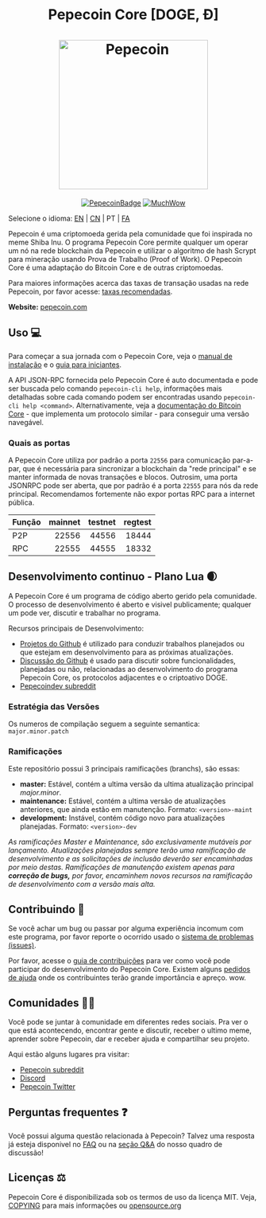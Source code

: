 <h1 align="center">
Pepecoin Core [DOGE, Ð]  
<br/><br/>
<img src="https://static.tumblr.com/ppdj5y9/Ae9mxmxtp/300coin.png" alt="Pepecoin" width="300"/>
</h1>

<div align="center">

[![PepecoinBadge](https://img.shields.io/badge/Doge-Coin-yellow.svg)](https://pepecoin.com)
[![MuchWow](https://img.shields.io/badge/Much-Wow-yellow.svg)](https://pepecoin.com)

</div>

Selecione o idioma: [EN](./README.md) | [CN](./README_zh_CN.md) | PT | [FA](./README_fa_IR.md)

Pepecoin é uma criptomoeda gerida pela comunidade que foi inspirada no meme Shiba Inu. O programa Pepecoin Core permite qualquer um operar um nó na rede blockchain da Pepecoin e utilizar o algoritmo de hash Scrypt para mineração usando Prova de Trabalho (Proof of Work). O Pepecoin Core é uma adaptação do Bitcoin Core e de outras criptomoedas.

Para maiores informações acerca das taxas de transação usadas na rede Pepecoin, por favor acesse: 
[taxas recomendadas](doc/fee-recommendation.md).

**Website:** [pepecoin.com](https://pepecoin.com)

## Uso 💻

Para começar a sua jornada com o Pepecoin Core, veja o [manual de instalação](INSTALL.md) e o [guia para iniciantes](doc/getting-started.md).

A API JSON-RPC fornecida pelo Pepecoin Core é auto documentada e pode ser buscada pelo comando `pepecoin-cli help`, informações mais detalhadas sobre cada comando podem ser encontradas usando `pepecoin-cli help <command>`. Alternativamente, veja a [documentação do Bitcoin Core](https://developer.bitcoin.org/reference/rpc/) - que implementa um protocolo similar - para conseguir uma versão navegável.

### Quais as portas

A Pepecoin Core utiliza por padrão a porta `22556` para comunicação par-a-par, que é necessária para sincronizar a blockchain da "rede principal" e se manter informada de novas transações e blocos. Outrosim, uma porta JSONRPC pode ser aberta, que por padrão é a porta `22555` para nós da rede principal. Recomendamos fortemente não expor portas RPC para a internet pública. 

|  Função  | mainnet | testnet | regtest |
| :------- | ------: | ------: | ------: |
| P2P      |   22556 |   44556 |   18444 |
| RPC      |   22555 |   44555 |   18332 |

## Desenvolvimento continuo - Plano Lua 🌒

A Pepecoin Core é um programa de código aberto gerido pela comunidade. O processo de desenvolvimento é aberto e visivel publicamente; qualquer um pode ver, discutir e trabalhar no programa.

Recursos principais de Desenvolvimento:

* [Projetos do Github](https://github.com/pepecoinppc/pepecoin/projects) é utilizado para conduzir trabalhos planejados ou que estejam em desenvolvimento para as próximas atualizações.
* [Discussão do Github](https://github.com/pepecoinppc/pepecoin/discussions) é usado para discutir sobre funcionalidades, planejadas ou não, relacionadas ao desenvolvimento do programa Pepecoin Core, os protocolos adjacentes e o criptoativo DOGE.
* [Pepecoindev subreddit](https://www.reddit.com/r/pepecoindev/)

### Estratégia das Versões
Os numeros de compilação seguem a seguinte semantica:  ```major.minor.patch```

### Ramificações
Este repositório possui 3 principais ramificações (branchs), são essas:

- **master:** Estável, contém a ultima versão da ultima atualização principal *major.minor*.
- **maintenance:** Estável, contém a ultima versão de atualizações anteriores, que ainda estão em manutenção. Formato: ```<version>-maint```
- **development:** Instável, contém código novo para atualizações planejadas. Formato: ```<version>-dev```

*As ramificações Master e Maintenance, são exclusivamente mutáveis por lançamento. Atualizações*
*planejadas sempre terão uma ramificação de desenvolvimento e as solicitações de inclusão deverão ser*
*encaminhadas por meio destas. Ramificações de manutenção existem apenas para **correção de bugs,***
*por favor, encaminhem novos recursos na ramificação de desenvolvimento com a versão mais alta.*

## Contribuindo 🤝

Se você achar um bug ou passar por alguma experiência incomum com este programa, por favor reporte o ocorrido usado o [sistema de problemas (issues)](https://github.com/pepecoinppc/pepecoin/issues/new?assignees=&labels=bug&template=bug_report.md&title=%5Bbug%5D+).

Por favor, acesse o [guia de contribuições](CONTRIBUTING.md) para ver como você pode participar
do desenvolvimento do Pepecoin Core. Existem alguns [pedidos de ajuda](https://github.com/pepecoinppc/pepecoin/labels/help%20wanted)
onde os contribuintes terão grande importância e apreço. wow.

## Comunidades 🚀🍾

Você pode se juntar à comunidade em diferentes redes sociais. 
Pra ver o que está acontecendo, encontrar gente e discutir, receber o ultimo meme, aprender sobre 
Pepecoin, dar e receber ajuda e compartilhar seu projeto. 

Aqui estão alguns lugares pra visitar: 

* [Pepecoin subreddit](https://www.reddit.com/r/pepecoinppc/)
* [Discord](https://discord.gg/pepecoinppc)
* [Pepecoin Twitter](https://twitter.com/pepecoinppc)

## Perguntas frequentes ❓

Você possui alguma questão relacionada à Pepecoin? Talvez uma resposta já esteja disponivel no
[FAQ](doc/FAQ.md) ou na
[seção Q&A](https://github.com/pepecoinppc/pepecoin/discussions/categories/q-a)
do nosso quadro de discussão!

## Licenças ⚖️
Pepecoin Core é disponibilizada sob os termos de uso da licença MIT. Veja,
[COPYING](COPYING) para mais informações ou
[opensource.org](https://opensource.org/licenses/MIT)
